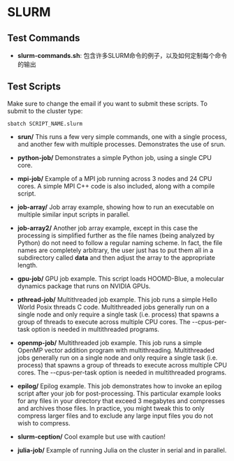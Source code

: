 SLURM
=====

Test Commands
-------------

- **slurm-commands.sh**: 包含许多SLURM命令的例子，以及如何定制每个命令的输出

Test Scripts
------------

Make sure to change the email if you want to submit these scripts.
To submit to the cluster type:

	sbatch SCRIPT_NAME.slurm

- **srun/** This runs a few very simple commands, one with a single
process, and another few with multiple processes.
Demonstrates the use of srun.

- **python-job/** Demonstrates a simple Python job, using a single CPU core.

- **mpi-job/** Example of a MPI job running across 3 nodes and 24 CPU cores.
A simple MPI C++ code is also included, along with a compile script.

- **job-array/** Job array example, showing how to run an executable on multiple
similar input scripts in parallel.

- **job-array2/** Another job array example, except in this case the processing 
is simplified further as the file names (being analyzed by Python) do not need to
follow a regular naming scheme. In fact, the file names are completely arbitrary, 
the user just has to put them all in a subdirectory called **data** and then adjust
the array to the appropriate length. 

- **gpu-job/** GPU job example. This script loads HOOMD-Blue, a molecular dynamics
package that runs on NVIDIA GPUs.

- **pthread-job/** Multithreaded job example. This job runs a simple Hello World Posix
threads C code. Multithreaded jobs generally run on a single node and only require
a single task (i.e. process) that spawns a group of threads to execute across multiple
CPU cores. The --cpus-per-task option is needed in multithreaded programs.

- **openmp-job/** Multithreaded job example. This job runs a simple OpenMP vector addition
program with multithreading. Multithreaded jobs generally run on a single node and only require
a single task (i.e. process) that spawns a group of threads to execute across multiple
CPU cores. The --cpus-per-task option is needed in multithreaded programs.

- **epilog/** Epilog example. This job demonstrates how to invoke an epilog script after
your job for post-processing. This particular example looks for any files in your directory
that exceed 3 megabytes and compresses and archives those files. In practice, you might tweak
this to only compress larger files and to exclude any large input files you do not wish to compress.

- **slurm-ception/** Cool example but use with caution!

- **julia-job/** Example of running Julia on the cluster in serial and in parallel.
